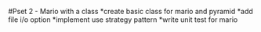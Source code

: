 #Pset 2 - Mario with a class
*create basic class for mario and pyramid
*add file i/o option
*implement use strategy pattern
*write unit test for mario
